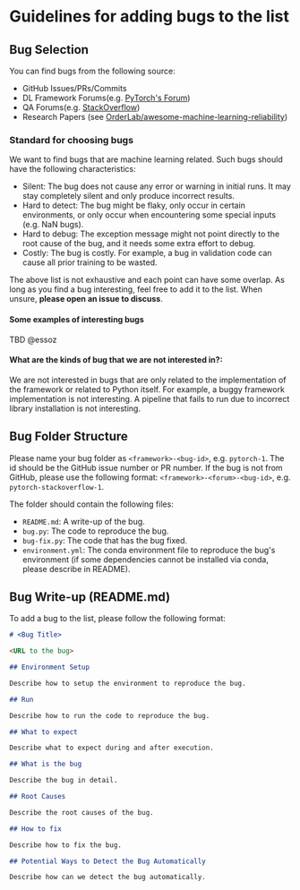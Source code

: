 # Guidelines for adding bugs to the list

## Bug Selection

You can find bugs from the following source:

- GitHub Issues/PRs/Commits
- DL Framework Forums(e.g. [PyTorch's Forum](https://discuss.pytorch.org/))
- QA Forums(e.g. [StackOverflow](https://stackoverflow.com/))
- Research Papers (see [OrderLab/awesome-machine-learning-reliability](https://github.com/OrderLab/awesome-machine-learning-reliability))

### Standard for choosing bugs

We want to find bugs that are machine learning related. Such bugs should have the following characteristics:

- Silent: The bug does not cause any error or warning in initial runs. It may stay completely silent and only produce incorrect results.
- Hard to detect: The bug might be flaky, only occur in certain environments, or only occur when encountering some special inputs (e.g. NaN bugs).
- Hard to debug: The exception message might not point directly to the root cause of the bug, and it needs some extra effort to debug.
- Costly: The bug is costly. For example, a bug in validation code can cause all prior training to be wasted.

The above list is not exhaustive and each point can have some overlap. As long as you find a bug interesting, feel free to add it to the list. When unsure, **please open an issue to discuss**.

#### Some examples of interesting bugs 

TBD @essoz

#### What are the kinds of bug that we are not interested in?:

We are not interested in bugs that are only related to the implementation of the framework or related to Python itself. For example, a buggy framework implementation is not interesting. A pipeline that fails to run due to incorrect library installation is not interesting.

## Bug Folder Structure

Please name your bug folder as `<framework>-<bug-id>`, e.g. `pytorch-1`. The id should be the GitHub issue number or PR number. If the bug is not from GitHub, please use the following format: `<framework>-<forum>-<bug-id>`, e.g. `pytorch-stackoverflow-1`.

The folder should contain the following files:

- `README.md`: A write-up of the bug.
- `bug.py`: The code to reproduce the bug.
- `bug-fix.py`: The code that has the bug fixed.
- `environment.yml`: The conda environment file to reproduce the bug's environment (if some dependencies cannot be installed via conda, please describe in README).

## Bug Write-up (README.md)

To add a bug to the list, please follow the following format:
```markdown
# <Bug Title>

<URL to the bug>

## Environment Setup

Describe how to setup the environment to reproduce the bug.

## Run

Describe how to run the code to reproduce the bug.

## What to expect

Describe what to expect during and after execution.

## What is the bug

Describe the bug in detail.

## Root Causes

Describe the root causes of the bug.

## How to fix

Describe how to fix the bug.

## Potential Ways to Detect the Bug Automatically

Describe how can we detect the bug automatically.

```
